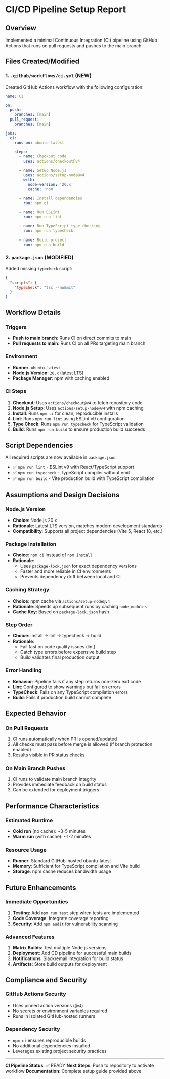# CI/CD Pipeline Setup Report

## Overview

Implemented a minimal Continuous Integration (CI) pipeline using GitHub Actions that runs on pull requests and pushes to the main branch.

## Files Created/Modified

### 1. `.github/workflows/ci.yml` (NEW)

Created GitHub Actions workflow with the following configuration:

```yaml
name: CI

on:
  push:
    branches: [main]
  pull_request:
    branches: [main]

jobs:
  ci:
    runs-on: ubuntu-latest

    steps:
      - name: Checkout code
        uses: actions/checkout@v4

      - name: Setup Node.js
        uses: actions/setup-node@v4
        with:
          node-version: '20.x'
          cache: 'npm'

      - name: Install dependencies
        run: npm ci

      - name: Run ESLint
        run: npm run lint

      - name: Run TypeScript type checking
        run: npm run typecheck

      - name: Build project
        run: npm run build
```

### 2. `package.json` (MODIFIED)

Added missing `typecheck` script:

```json
{
  "scripts": {
    "typecheck": "tsc --noEmit"
  }
}
```

## Workflow Details

### Triggers
- **Push to main branch**: Runs CI on direct commits to main
- **Pull requests to main**: Runs CI on all PRs targeting main branch

### Environment
- **Runner**: `ubuntu-latest`
- **Node.js Version**: `20.x` (latest LTS)
- **Package Manager**: npm with caching enabled

### CI Steps

1. **Checkout**: Uses `actions/checkout@v4` to fetch repository code
2. **Node.js Setup**: Uses `actions/setup-node@v4` with npm caching
3. **Install**: Runs `npm ci` for clean, reproducible installs
4. **Lint**: Runs `npm run lint` using ESLint v9 configuration
5. **Type Check**: Runs `npm run typecheck` for TypeScript validation
6. **Build**: Runs `npm run build` to ensure production build succeeds

## Script Dependencies

All required scripts are now available in `package.json`:

- ✅ `npm run lint` - ESLint v9 with React/TypeScript support
- ✅ `npm run typecheck` - TypeScript compiler without emit
- ✅ `npm run build` - Vite production build with TypeScript compilation

## Assumptions and Design Decisions

### Node.js Version
- **Choice**: Node.js 20.x
- **Rationale**: Latest LTS version, matches modern development standards
- **Compatibility**: Supports all project dependencies (Vite 5, React 18, etc.)

### Package Installation
- **Choice**: `npm ci` instead of `npm install`
- **Rationale**: 
  - Uses `package-lock.json` for exact dependency versions
  - Faster and more reliable in CI environments
  - Prevents dependency drift between local and CI

### Caching Strategy
- **Choice**: npm cache via `actions/setup-node@v4`
- **Rationale**: Speeds up subsequent runs by caching `node_modules`
- **Cache Key**: Based on `package-lock.json` hash

### Step Order
- **Choice**: install → lint → typecheck → build
- **Rationale**: 
  - Fail fast on code quality issues (lint)
  - Catch type errors before expensive build step
  - Build validates final production output

### Error Handling
- **Behavior**: Pipeline fails if any step returns non-zero exit code
- **Lint**: Configured to show warnings but fail on errors
- **TypeCheck**: Fails on any TypeScript compilation errors
- **Build**: Fails if production build cannot complete

## Expected Behavior

### On Pull Requests
1. CI runs automatically when PR is opened/updated
2. All checks must pass before merge is allowed (if branch protection enabled)
3. Results visible in PR status checks

### On Main Branch Pushes
1. CI runs to validate main branch integrity
2. Provides immediate feedback on build status
3. Can be extended for deployment triggers

## Performance Characteristics

### Estimated Runtime
- **Cold run** (no cache): ~3-5 minutes
- **Warm run** (with cache): ~1-2 minutes

### Resource Usage
- **Runner**: Standard GitHub-hosted ubuntu-latest
- **Memory**: Sufficient for TypeScript compilation and Vite build
- **Storage**: npm cache reduces bandwidth usage

## Future Enhancements

### Immediate Opportunities
1. **Testing**: Add `npm run test` step when tests are implemented
2. **Code Coverage**: Integrate coverage reporting
3. **Security**: Add `npm audit` for vulnerability scanning

### Advanced Features
1. **Matrix Builds**: Test multiple Node.js versions
2. **Deployment**: Add CD pipeline for successful main builds
3. **Notifications**: Slack/email integration for build status
4. **Artifacts**: Store build outputs for deployment

## Compliance and Security

### GitHub Actions Security
- Uses pinned action versions (`@v4`)
- No secrets or environment variables required
- Runs in isolated GitHub-hosted runners

### Dependency Security
- `npm ci` ensures reproducible builds
- No additional dependencies installed
- Leverages existing project security practices

---

**CI Pipeline Status**: ✅ READY
**Next Steps**: Push to repository to activate workflow
**Documentation**: Complete setup guide provided above